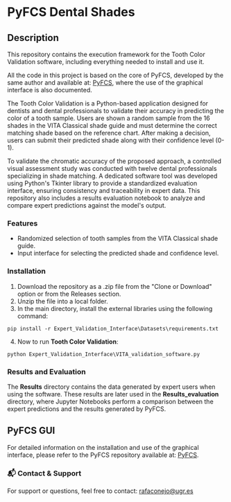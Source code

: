 # PyFCS Dental Shades

## Description
This repository contains the execution framework for the Tooth Color Validation software, including everything needed to install and use it.

All the code in this project is based on the core of PyFCS, developed by the same author and available at: [PyFCS](https://github.com/RafaelConejo/PyFCS), where the use of the graphical interface is also documented.

The Tooth Color Validation is a Python-based application designed for dentists and dental professionals to validate their accuracy in predicting the color of a tooth sample. Users are shown a random sample from the 16 shades in the VITA Classical shade guide and must determine the correct matching shade based on the reference chart. After making a decision, users can submit their predicted shade along with their confidence level (0-1).

To validate the chromatic accuracy of the proposed approach, a controlled visual assessment study was conducted with twelve dental professionals specializing in shade matching. A dedicated software tool was developed using Python's Tkinter library to provide a standardized evaluation interface, ensuring consistency and traceability in expert data. This repository also includes a results evaluation notebook to analyze and compare expert predictions against the model's output.

### Features
- Randomized selection of tooth samples from the VITA Classical shade guide.
- Input interface for selecting the predicted shade and confidence level.

### Installation

1. Download the repository as a .zip file from the "Clone or Download" option or from the Releases section.
2. Unzip the file into a local folder.
3. In the main directory, install the external libraries using the following command:

```
pip install -r Expert_Validation_Interface\Datasets\requirements.txt
```
4. Now to run **Tooth Color Validation**:
```
python Expert_Validation_Interface\VITA_validation_software.py
```


### Results and Evaluation
The **Results** directory contains the data generated by expert users when using the software. These results are later used in the **Results_evaluation** directory, where Jupyter Notebooks perform a comparison between the expert predictions and the results generated by PyFCS.


## PyFCS GUI
For detailed information on the installation and use of the graphical interface, please refer to the PyFCS repository available at: [PyFCS](https://github.com/RafaelConejo/PyFCS).


### 📬 Contact & Support
For support or questions, feel free to contact: rafaconejo@ugr.es
